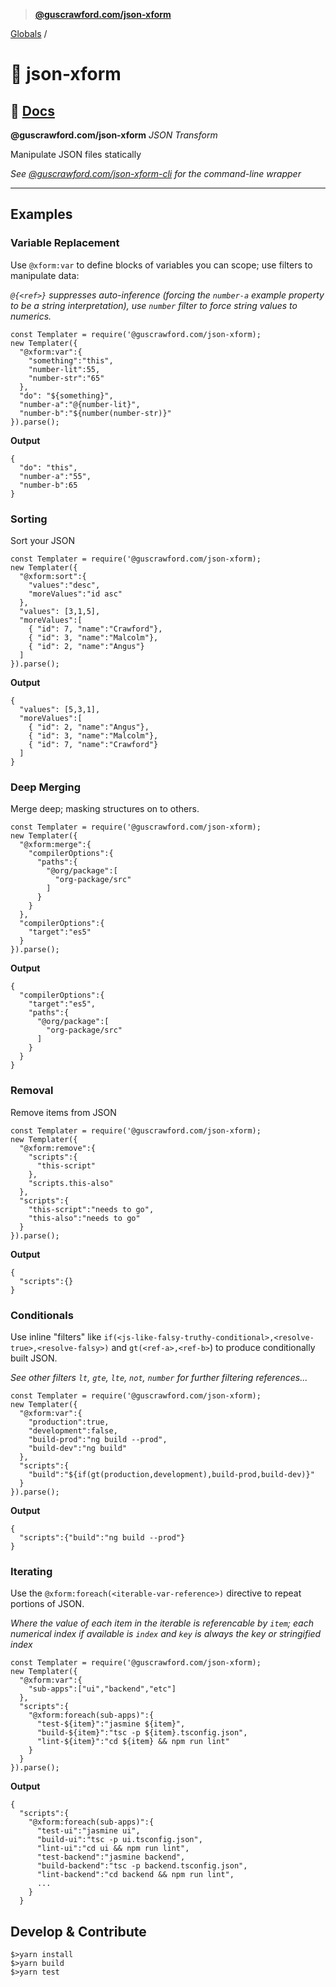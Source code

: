 > **[@guscrawford.com/json-xform](README.md)**

[Globals](globals.md) /

# 🔀 json-xform

## 📃 [Docs](./docs/md/README.md)

**@guscrawford.com/json-xform** *JSON Transform*

Manipulate JSON files statically

*See [@guscrawford.com/json-xform-cli](https://www.npmjs.com/package/@guscrawford.com/json-xform-cli) for the command-line wrapper*

----

## Examples

### Variable Replacement

Use `@xform:var` to define blocks of variables you can scope; use filters to manipulate data:

*`@{<ref>}` suppresses auto-inference (forcing the `number-a` example property to be a string interpretation), use `number` filter to force string values to numerics.*

```
const Templater = require('@guscrawford.com/json-xform);
new Templater({
  "@xform:var":{
    "something":"this",
    "number-lit":55,
    "number-str":"65"
  },
  "do": "${something}",
  "number-a":"@{number-lit}",
  "number-b":"${number(number-str)}"
}).parse();
```

**Output**

```
{
  "do": "this",
  "number-a":"55",
  "number-b":65
}
```

### Sorting

Sort your JSON

```
const Templater = require('@guscrawford.com/json-xform);
new Templater({
  "@xform:sort":{
    "values":"desc",
    "moreValues":"id asc"
  },
  "values": [3,1,5],
  "moreValues":[
    { "id": 7, "name":"Crawford"},
    { "id": 3, "name":"Malcolm"},
    { "id": 2, "name":"Angus"}
  ]
}).parse();
```

**Output**

```
{
  "values": [5,3,1],
  "moreValues":[
    { "id": 2, "name":"Angus"},
    { "id": 3, "name":"Malcolm"},
    { "id": 7, "name":"Crawford"}
  ]
}
```

### Deep Merging

Merge deep; masking structures on to others.

```
const Templater = require('@guscrawford.com/json-xform);
new Templater({
  "@xform:merge":{
    "compilerOptions":{
      "paths":{
        "@org/package":[
          "org-package/src"
        ]
      }
    }
  },
  "compilerOptions":{
    "target":"es5"
  }
}).parse();
```

**Output**

```
{
  "compilerOptions":{
    "target":"es5",
    "paths":{
      "@org/package":[
        "org-package/src"
      ]
    }
  }
}
```

### Removal

Remove items from JSON

```
const Templater = require('@guscrawford.com/json-xform);
new Templater({
  "@xform:remove":{
    "scripts":{
      "this-script"
    },
    "scripts.this-also"
  },
  "scripts":{
    "this-script":"needs to go",
    "this-also":"needs to go"
  }
}).parse();
```

**Output**

```
{
  "scripts":{}
}
```

### Conditionals

Use inline "filters" like `if(<js-like-falsy-truthy-conditional>,<resolve-true>,<resolve-falsy>)` and `gt(<ref-a>,<ref-b>`) to produce conditionally built JSON.

*See other filters `lt`, `gte`, `lte`, `not`, `number` for further filtering references...*

```
const Templater = require('@guscrawford.com/json-xform);
new Templater({
  "@xform:var":{
    "production":true,
    "development":false,
    "build-prod":"ng build --prod",
    "build-dev":"ng build"
  },
  "scripts":{
    "build":"${if(gt(production,development),build-prod,build-dev)}"
  }
}).parse();
```

**Output**

```
{
  "scripts":{"build":"ng build --prod"}
}
```

### Iterating

Use the `@xform:foreach(<iterable-var-reference>)` directive to repeat portions of JSON.

*Where the value of each item in the iterable is referencable by `item`; each numerical index if available is `index` and `key` is always the key or stringified index*

```
const Templater = require('@guscrawford.com/json-xform);
new Templater({
  "@xform:var":{
    "sub-apps":["ui","backend","etc"]
  },
  "scripts":{
    "@xform:foreach(sub-apps)":{
      "test-${item}":"jasmine ${item}",
      "build-${item}":"tsc -p ${item}.tsconfig.json",
      "lint-${item}":"cd ${item} && npm run lint"
    }
  }
}).parse();
```

**Output**

```
{
  "scripts":{
    "@xform:foreach(sub-apps)":{
      "test-ui":"jasmine ui",
      "build-ui":"tsc -p ui.tsconfig.json",
      "lint-ui":"cd ui && npm run lint",
      "test-backend":"jasmine backend",
      "build-backend":"tsc -p backend.tsconfig.json",
      "lint-backend":"cd backend && npm run lint",
      ...
    }
  }
```

## Develop & Contribute

```
$>yarn install
$>yarn build
$>yarn test
```